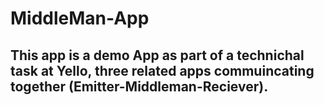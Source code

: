 # MiddleMan-App
## This app is a demo App as part of a technichal task at Yello, three related apps commuincating together (Emitter-Middleman-Reciever).
